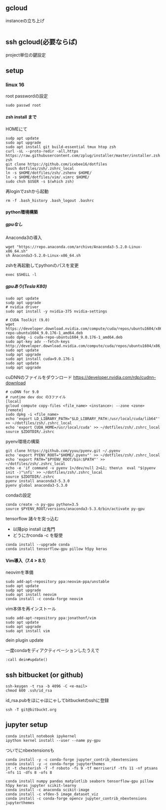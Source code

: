 ## gcloud
instanceの立ち上げ
```

```

## ssh gcloud(必要ならば)
project単位の鍵設定
## setup
### linux 16
root passwordの設定
```
sudo passwd root
```
#### zsh install まで
HOMEにて
```
sudp apt update
sudo apt upgrade
sudo apt install git build-essential tmux htop zsh
curl -sL --proto-redir -all,https https://raw.githubusercontent.com/zplug/installer/master/installer.zsh| zsh
git clone https://github.com/icebee16/dotfiles
touch dotfiles/zsh/.zshrc_local
ln -s $HOME/dotfiles/zsh/.zshenv $HOME/
ln -s $HOME/dotfiles/vim/.vimrc $HOME/
sudo chsh $USER -s $(which zsh)
```
再loginでzshから起動
```
rm -f .bash_history .bash_logout .bashrc
```

#### python環境構築

##### gpuなし
Anaconda3の導入
```
wget "https://repo.anaconda.com/archive/Anaconda3-5.2.0-Linux-x86_64.sh"
sh Anaconda3-5.2.0-Linux-x86_64.sh
```

zshを再起動してpythonのパスを変更
```
exec $SHELL -l
```
##### gpuあり(Tesla K80)
```
sudo apt update
sudp apt upgrade
# nvidia driver
sudo apt install -y nvidia-375 nvidia-settings

# CUDA Toolkit (9.0)
wget https://developer.download.nvidia.com/compute/cuda/repos/ubuntu1604/x86_64/cuda-repo-ubuntu1604_9.0.176-1_amd64.deb
sudo dpkg -i cuda-repo-ubuntu1604_9.0.176-1_amd64.deb
sudo apt-key adv --fetch-keys http://developer.download.nvidia.com/compute/cuda/repos/ubuntu1604/x86_64/7fa2af80.pub
sudo apt update
sudp apt upgrade
sudo apt install cuda=9.0.176-1
sudo apt update
sudp apt upgrade
```
cuDNNのファイルをダウンロード
https://developer.nvidia.com/rdp/cudnn-download
```
# cuDNN for 9.0
# runtime dev doc の3ファイル
[local]
gcloud compute copy-files <file_name> <instance>: --zone <zone>
[remote]
sudo dpkg -i <file_name>
echo 'export LD_LIBRARY_PATH="$LD_LIBRARY_PATH:/usr/local/cuda/lib64"' >> ~/dotfiles/zsh/.zshrc_local
echo 'export CUDA_HOME=/usr/local/cuda' >> ~/dotfiles/zsh/.zshrc_local
source $ZDOTDIR/.zshrc
```

pyenv環境の構築
```
git clone https://github.com/yyuu/pyenv.git ~/.pyenv
echo 'export PYENV_ROOT="$HOME/.pyenv"' >> ~/dotfiles/zsh/.zshrc_local
echo 'export PATH="$PYENV_ROOT/bin:$PATH"' >> ~/dotfiles/zsh/.zshrc_local
echo -e 'if command -v pyenv 1>/dev/null 2>&1; then\n  eval "$(pyenv init -)"\nfi' >> ~/dotfiles/zsh/.zshrc_local
source $ZDOTDIR/.zshrc
pyenv install anaconda3-5.3.0
pyenv global anaconda3-5.3.0
```

condaの設定
```
conda create -n py-gpu python=3.5
source $PYENV_ROOT/versions/anaconda3-5.3.0/bin/activate py-gpu
```

tensorflow 諸々を突っ込む
* 以降pip install は鬼門
* どうにかconda -c を駆使
```
conda install --upgrade conda
conda install tensorflow-gpu pillow h5py keras
```


#### Vim導入（7.4 > 8.1）
neovimを準備
```
sudo add-apt-repository ppa:neovim-ppa/unstable
sudo apt update
sudp apt upgrade
sudo apt install neovim
conda install -c conda-forge neovim
```
vim本体を再インストール
```
sudo add-apt-repository ppa:jonathonf/vim
sudo apt update
sudo apt upgrade
sudo apt install vim
```

dein plugin update

一度condaをディアクティベーションしたうえで
```
:call dein#update()
```

## ssh bitbucket (or github)
```
ssh-keygen -t rsa -b 4096 -C <e-mail>
chmod 600 .ssh/id_rsa
```
id_rsa.pubをほにゃほにゃしてbitbucketのsshに登録
```
ssh -T git@bitbuckt.org
```

## jupyter setup
```
conda install notebook ipykernel
ipython kernel install --user --name py-gpu
```
ついでにnbextensionsも
```
conda install -y -c conda-forge jupyter_contrib_nbextensions
conda install -y -c conda-forge jupyterthemes
jt -t chesterish -T -f roboto -fs 9 -tf merriserif -tfs 11 -nf ptsans -nfs 11 -dfs 8 -ofs 8
```

```
conda install numpy pandas matplotlib seaborn tensorflow-gpu pillow h5py keras jupyter scikit-learny
conda install -c anaconda scikit-image
conda install -c vfdev-5 image_dataset_viz
conda install -c conda-forge opencv jupyter_contrib_nbextensions jupyterthemes
```

